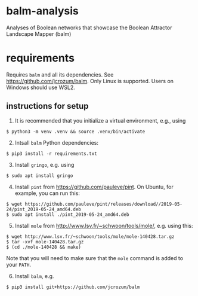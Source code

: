 # balm-analysis
Analyses of Boolean networks that showcase the Boolean Attractor Landscape Mapper (balm)

# requirements
Requires `balm` and all its dependencies. See https://github.com/jcrozum/balm.
Only Linux is supported. Users on Windows should use WSL2.

## instructions for setup
1. It is recommended that you initialize a virtual environment, e.g., using
```
$ python3 -m venv .venv && source .venv/bin/activate
```


2. Intsall `balm` Python dependencies:
```
$ pip3 install -r requirements.txt
```

3. Install `gringo`, e.g. using
```
$ sudo apt install gringo
```

4. Install `pint` from https://github.com/pauleve/pint. On Ubuntu, for example, you can run this:
```
$ wget https://github.com/pauleve/pint/releases/download//2019-05-24/pint_2019-05-24_amd64.deb
$ sudo apt install ./pint_2019-05-24_amd64.deb
```

5. Install `mole` from http://www.lsv.fr/~schwoon/tools/mole/, e.g. using this:
```
$ wget http://www.lsv.fr/~schwoon/tools/mole/mole-140428.tar.gz
$ tar -xvf mole-140428.tar.gz
$ (cd ./mole-140428 && make)
```
Note that you will need to make sure that the `mole` command is added to your `PATH`.

6. Install `balm`, e.g.
```
$ pip3 install git+https://github.com/jcrozum/balm
```